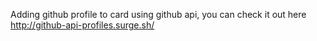 Adding github profile to card using github api, you can check it out here http://github-api-profiles.surge.sh/
